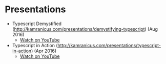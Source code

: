 # Presentations

- Typescript Demystified (http://kamranicus.com/presentations/demystifying-typescript) (Aug 2016)
  - [Watch on YouTube](https://www.youtube.com/watch?v=kb7tvaBJeMs)
- Typescript in Action (http://kamranicus.com/presentations/typescript-in-action) (Apr 2016)
  - [Watch on YouTube](https://www.youtube.com/watch?v=eeh-FcC6Sew)
